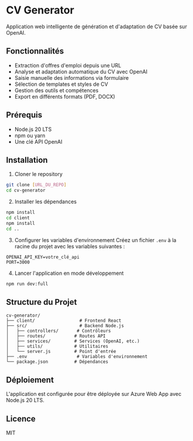 # CV Generator

Application web intelligente de génération et d'adaptation de CV basée sur OpenAI.

## Fonctionnalités

- Extraction d'offres d'emploi depuis une URL
- Analyse et adaptation automatique du CV avec OpenAI
- Saisie manuelle des informations via formulaire
- Sélection de templates et styles de CV
- Gestion des outils et compétences
- Export en différents formats (PDF, DOCX)

## Prérequis

- Node.js 20 LTS
- npm ou yarn
- Une clé API OpenAI

## Installation

1. Cloner le repository
```bash
git clone [URL_DU_REPO]
cd cv-generator
```

2. Installer les dépendances
```bash
npm install
cd client
npm install
cd ..
```

3. Configurer les variables d'environnement
Créez un fichier `.env` à la racine du projet avec les variables suivantes :
```
OPENAI_API_KEY=votre_clé_api
PORT=3000
```

4. Lancer l'application en mode développement
```bash
npm run dev:full
```

## Structure du Projet

```
cv-generator/
├── client/                 # Frontend React
├── src/                    # Backend Node.js
│   ├── controllers/       # Contrôleurs
│   ├── routes/           # Routes API
│   ├── services/         # Services (OpenAI, etc.)
│   ├── utils/            # Utilitaires
│   └── server.js         # Point d'entrée
├── .env                   # Variables d'environnement
└── package.json          # Dépendances
```

## Déploiement

L'application est configurée pour être déployée sur Azure Web App avec Node.js 20 LTS.

## Licence

MIT 